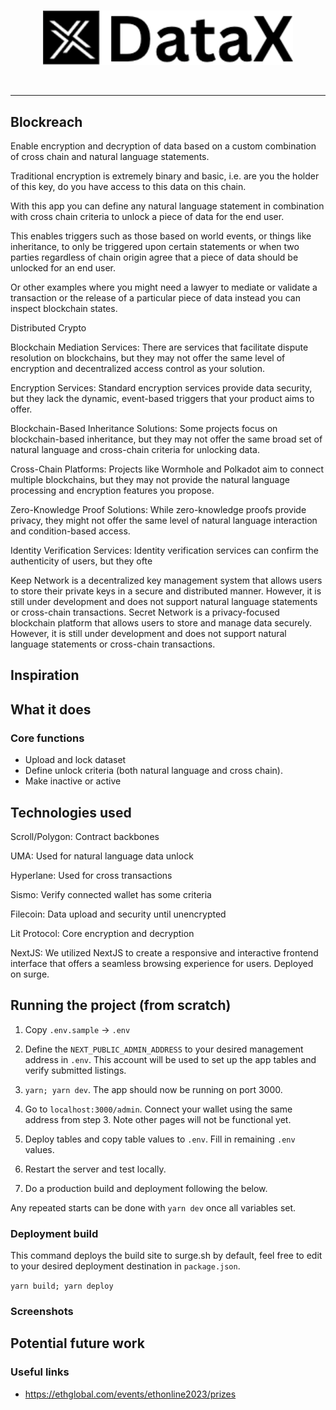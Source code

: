 <br/>
<p align='center'>
    <img src='./public/logo.png' width=400 />
</p>
<br/>

---

Blockreach
---

<!-- Blockreach is a sales and outreach platform that uses Polygon as a source chain to any number of N chains with Filecoin as an attachment mechanism. -->

Enable encryption and decryption of data based on a custom combination of cross chain and natural language statements.

Traditional encryption is extremely binary and basic, i.e. are you the holder of this key, do you have access to this data on this chain.

With this app you can define any natural language statement in combination with cross chain criteria to unlock a piece of data for the end user.

This enables triggers such as those based on world events, or things like inheritance, to only be triggered upon certain statements or when two parties regardless of chain origin agree that a piece of data should be unlocked for an end user. 

Or other examples where you might need a lawyer to mediate or validate a transaction or the release of a particular piece of data instead you can inspect blockchain states.

Distributed Crypto

Blockchain Mediation Services: There are services that facilitate dispute resolution on blockchains, but they may not offer the same level of encryption and decentralized access control as your solution.

Encryption Services: Standard encryption services provide data security, but they lack the dynamic, event-based triggers that your product aims to offer.

Blockchain-Based Inheritance Solutions: Some projects focus on blockchain-based inheritance, but they may not offer the same broad set of natural language and cross-chain criteria for unlocking data.

Cross-Chain Platforms: Projects like Wormhole and Polkadot aim to connect multiple blockchains, but they may not provide the natural language processing and encryption features you propose.

Zero-Knowledge Proof Solutions: While zero-knowledge proofs provide privacy, they might not offer the same level of natural language interaction and condition-based access.

Identity Verification Services: Identity verification services can confirm the authenticity of users, but they ofte

Keep Network is a decentralized key management system that allows users to store their private keys in a secure and distributed manner. However, it is still under development and does not support natural language statements or cross-chain transactions.
Secret Network is a privacy-focused blockchain platform that allows users to store and manage data securely. However, it is still under development and does not support natural language statements or cross-chain transactions.

<!-- Zero knowledge Pay to contact links for everyone based on Ethereum addresses instead of emails. -->





## Inspiration


## What it does

### Core functions
* Upload and lock dataset
* Define unlock criteria (both natural language and cross chain).
* Make inactive or active

## Technologies used

Scroll/Polygon: Contract backbones

UMA: Used for natural language data unlock

Hyperlane: Used for cross transactions

Sismo: Verify connected wallet has some criteria

Filecoin: Data upload and security until unencrypted

Lit Protocol: Core encryption and decryption

NextJS: We utilized NextJS to create a responsive and interactive frontend interface that offers a seamless browsing experience for users. Deployed on surge.

## Running the project (from scratch)

1. Copy `.env.sample` -> `.env`

2. Define the `NEXT_PUBLIC_ADMIN_ADDRESS` to your desired management address in `.env`. This account will be used to set up the app tables and verify submitted listings.

3. `yarn; yarn dev`. The app should now be running on port 3000.

4. Go to `localhost:3000/admin`. Connect your wallet using the same address from step 3. Note other pages will not be functional yet.

5. Deploy tables and copy table values to `.env`. Fill in remaining `.env` values.

6. Restart the server and test locally.

7. Do a production build and deployment following the below.

Any repeated starts can be done with `yarn dev` once all variables set.

### Deployment build

This command deploys the build site to surge.sh by default, feel free to edit to your desired deployment destination in `package.json`.

`yarn build; yarn deploy`


### Screenshots




## Potential future work


### Useful links
* https://ethglobal.com/events/ethonline2023/prizes
